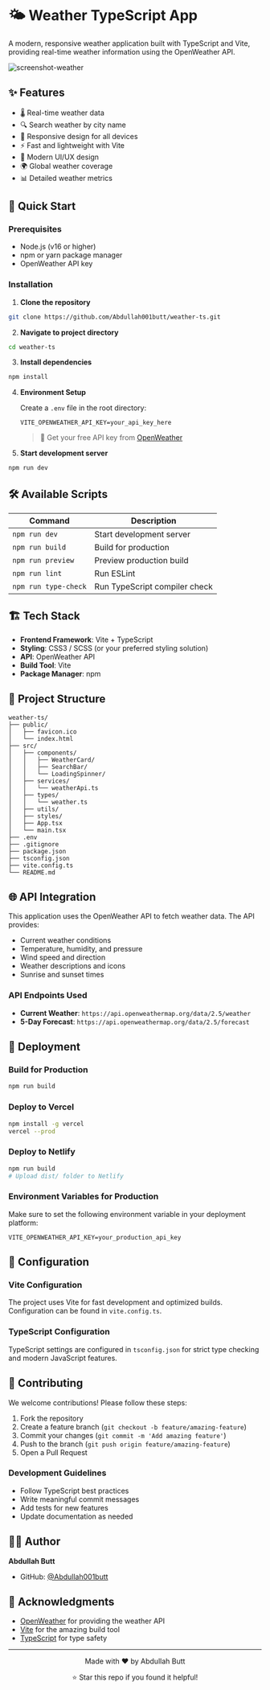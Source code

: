 # 🌤️ Weather TypeScript App

A modern, responsive weather application built with TypeScript and Vite, providing real-time weather information using the OpenWeather API.


![screenshot-weather](https://github.com/user-attachments/assets/92dcbd86-4138-4b7b-8bc8-8fd5ec0d7101)


## ✨ Features

- 🌡️ Real-time weather data
- 🔍 Search weather by city name
- 📱 Responsive design for all devices
- ⚡ Fast and lightweight with Vite
- 🎨 Modern UI/UX design
- 🌍 Global weather coverage
- 📊 Detailed weather metrics

## 🚀 Quick Start

### Prerequisites

- Node.js (v16 or higher)
- npm or yarn package manager
- OpenWeather API key

### Installation

1. **Clone the repository**
```bash
git clone https://github.com/Abdullah001butt/weather-ts.git
```

2. **Navigate to project directory**
```bash
cd weather-ts
```

3. **Install dependencies**
```bash
npm install
```

4. **Environment Setup**
   
   Create a `.env` file in the root directory:
   ```env
   VITE_OPENWEATHER_API_KEY=your_api_key_here
   ```
   
   > 🔑 Get your free API key from [OpenWeather](https://openweathermap.org/api)

5. **Start development server**
```bash
npm run dev
```

## 🛠️ Available Scripts

| Command | Description |
|---------|-------------|
| `npm run dev` | Start development server |
| `npm run build` | Build for production |
| `npm run preview` | Preview production build |
| `npm run lint` | Run ESLint |
| `npm run type-check` | Run TypeScript compiler check |

## 🏗️ Tech Stack

- **Frontend Framework**: Vite + TypeScript
- **Styling**: CSS3 / SCSS (or your preferred styling solution)
- **API**: OpenWeather API
- **Build Tool**: Vite
- **Package Manager**: npm

## 📁 Project Structure

```
weather-ts/
├── public/
│   ├── favicon.ico
│   └── index.html
├── src/
│   ├── components/
│   │   ├── WeatherCard/
│   │   ├── SearchBar/
│   │   └── LoadingSpinner/
│   ├── services/
│   │   └── weatherApi.ts
│   ├── types/
│   │   └── weather.ts
│   ├── utils/
│   ├── styles/
│   ├── App.tsx
│   └── main.tsx
├── .env
├── .gitignore
├── package.json
├── tsconfig.json
├── vite.config.ts
└── README.md
```

## 🌐 API Integration

This application uses the OpenWeather API to fetch weather data. The API provides:

- Current weather conditions
- Temperature, humidity, and pressure
- Wind speed and direction
- Weather descriptions and icons
- Sunrise and sunset times

### API Endpoints Used

- **Current Weather**: `https://api.openweathermap.org/data/2.5/weather`
- **5-Day Forecast**: `https://api.openweathermap.org/data/2.5/forecast`

## 🚀 Deployment

### Build for Production

```bash
npm run build
```

### Deploy to Vercel

```bash
npm install -g vercel
vercel --prod
```

### Deploy to Netlify

```bash
npm run build
# Upload dist/ folder to Netlify
```

### Environment Variables for Production

Make sure to set the following environment variable in your deployment platform:

```
VITE_OPENWEATHER_API_KEY=your_production_api_key
```

## 🔧 Configuration

### Vite Configuration

The project uses Vite for fast development and optimized builds. Configuration can be found in `vite.config.ts`.

### TypeScript Configuration

TypeScript settings are configured in `tsconfig.json` for strict type checking and modern JavaScript features.

## 🤝 Contributing

We welcome contributions! Please follow these steps:

1. Fork the repository
2. Create a feature branch (`git checkout -b feature/amazing-feature`)
3. Commit your changes (`git commit -m 'Add amazing feature'`)
4. Push to the branch (`git push origin feature/amazing-feature`)
5. Open a Pull Request

### Development Guidelines

- Follow TypeScript best practices
- Write meaningful commit messages
- Add tests for new features
- Update documentation as needed


## 👨‍💻 Author

**Abdullah Butt**
- GitHub: [@Abdullah001butt](https://github.com/Abdullah001butt)

## 🙏 Acknowledgments

- [OpenWeather](https://openweathermap.org/) for providing the weather API
- [Vite](https://vitejs.dev/) for the amazing build tool
- [TypeScript](https://www.typescriptlang.org/) for type safety

---

<div align="center">
  <p>Made with ❤️ by Abdullah Butt</p>
  <p>⭐ Star this repo if you found it helpful!</p>
</div>
